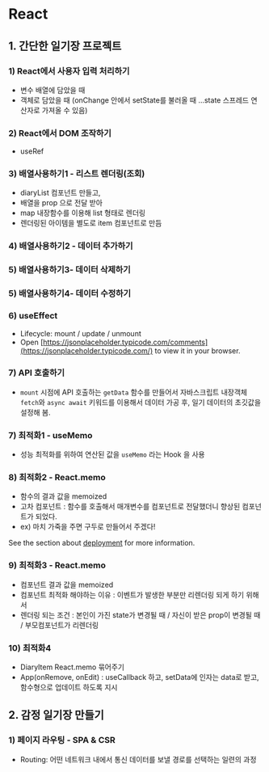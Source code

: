 # React

## 1. 간단한 일기장 프로젝트

### 1) React에서 사용자 입력 처리하기
- 변수 배열에 담았을 때
- 객체로 담았을 때 (onChange 안에서 setState를 불러올 때 ...state 스프레드 연산자로 가져올 수 있음)

### 2) React에서 DOM 조작하기 
- useRef

### 3) 배열사용하기1 - 리스트 렌더링(조회)
- diaryList 컴포넌트 만들고,
- 배열을 prop 으로 전달 받아
- map 내장함수를 이용해 list 형태로 렌더링
- 렌더링된 아이템을 별도로 item 컴포넌트로 만듬

### 4) 배열사용하기2 - 데이터 추가하기

### 5) 배열사용하기3- 데이터 삭제하기

### 5) 배열사용하기4- 데이터 수정하기

### 6) useEffect
- Lifecycle: mount / update / unmount 
- Open [https://jsonplaceholder.typicode.com/comments](https://jsonplaceholder.typicode.com/) to view it in your browser.


### 7) API 호출하기
- `mount` 시점에 API 호출하는 `getData` 함수를 만들어서 
  자바스크립트 내장객체 `fetch`와 `async await` 키워드를 이용해서 
  데이터 가공 후, 일기 데이터의 초깃값을 설정해 봄.

### 7) 최적화1 - useMemo
-  성능 최적화를 위하여 연산된 값을 `useMemo` 라는 Hook 을 사용


### 8) 최적화2 - React.memo
- 함수의 결과 값을 memoized
- 고차 컴포넌트 : 함수를 호출해서 매개변수를 컴포넌트로 전달했더니 향상된 컴포넌트가 되었다.
- ex) 마치 가죽을 주면 구두로 만들어서 주겠다! 

See the section about [deployment](https://facebook.github.io/create-react-app/docs/deployment) for more information.


### 9) 최적화3 - React.memo
- 컴포넌트 결과 값을 memoized
- 컴포넌트 최적화 해야하는 이유 : 이벤트가 발생한 부분만 리렌더링 되게 하기 위해서
- 렌더링 되는 조건 : 본인이 가진 state가 변경될 때 / 자신이 받은 prop이 변경될 때 / 부모컴포넌트가 리렌더링

### 10) 최적화4
- DiaryItem  React.memo 묶어주기
- App(onRemove, onEdit) : useCallback 하고, setData에 인자는 data로 받고, 함수형으로 업데이트 하도록 지시



## 2. 감정 일기장 만들기

### 1) 페이지 라우팅 - SPA & CSR
- Routing: 어떤 네트워크 내에서 통신 데이터를 보낼 경로를 선택하는 일련의 과정

